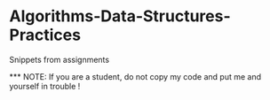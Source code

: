 # Algorithms-Data-Structures-Practices
Snippets from assignments


*** NOTE: If you are a student, do not copy my code and put me and yourself in trouble ! 
